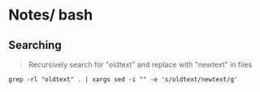 # Notes/ bash

## Searching

> Recursively search for "oldtext" and replace with "newtext" in files
```
grep -rl "oldtext" . | xargs sed -i "" -e 's/oldtext/newtext/g'
```
